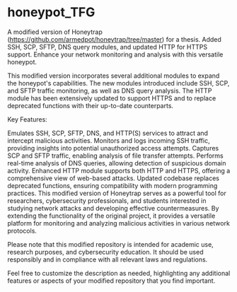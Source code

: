 # honeypot_TFG
A modified version of Honeytrap (https://github.com/armedpot/honeytrap/tree/master) for a thesis. Added SSH, SCP, SFTP, DNS query modules, and updated HTTP for HTTPS support. Enhance your network monitoring and analysis with this versatile honeypot.

This modified version incorporates several additional modules to expand the honeypot's capabilities. The new modules introduced include SSH, SCP, and SFTP traffic monitoring, as well as DNS query analysis. The HTTP module has been extensively updated to support HTTPS and to replace deprecated functions with their up-to-date counterparts.

Key Features:

Emulates SSH, SCP, SFTP, DNS, and HTTP(S) services to attract and intercept malicious activities.
Monitors and logs incoming SSH traffic, providing insights into potential unauthorized access attempts.
Captures SCP and SFTP traffic, enabling analysis of file transfer attempts.
Performs real-time analysis of DNS queries, allowing detection of suspicious domain activity.
Enhanced HTTP module supports both HTTP and HTTPS, offering a comprehensive view of web-based attacks.
Updated codebase replaces deprecated functions, ensuring compatibility with modern programming practices.
This modified version of Honeytrap serves as a powerful tool for researchers, cybersecurity professionals, and students interested in studying network attacks and developing effective countermeasures. By extending the functionality of the original project, it provides a versatile platform for monitoring and analyzing malicious activities in various network protocols.

Please note that this modified repository is intended for academic use, research purposes, and cybersecurity education. It should be used responsibly and in compliance with all relevant laws and regulations.

Feel free to customize the description as needed, highlighting any additional features or aspects of your modified repository that you find important.
